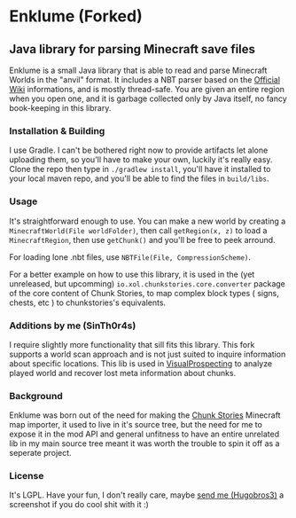 # Enklume (Forked)
## Java library for parsing Minecraft save files

Enklume is a small Java library that is able to read and parse Minecraft Worlds in the "anvil" format. It includes a NBT parser based on the [Official Wiki](https://minecraft.gamepedia.com/NBT_format) informations, and is mostly thread-safe. You are given an entire region when you open one, and it is garbage collected only by Java itself, no fancy book-keeping in this library.

### Installation & Building

I use Gradle. I can't be bothered right now to provide artifacts let alone uploading them, so you'll have to make your own, luckily it's really easy. Clone the repo then type in `./gradlew install`, you'll have it installed to your local maven repo, and you'll be able to find the files in `build/libs`.

### Usage

It's straightforward enough to use. You can make a new world by creating a `MinecraftWorld(File worldFolder)`, then call `getRegion(x, z)` to load a `MinecraftRegion`, then use `getChunk()` and you'll be free to peek arround.

For loading lone .nbt files, use `NBTFile(File, CompressionScheme)`.

For a better example on how to use this library, it is used in the (yet unreleased, but upcomming) `io.xol.chunkstories.core.converter` package of the core content of Chunk Stories, to map complex block types ( signs, chests, etc ) to chunkstories's equivalents.

### Additions by me (SinTh0r4s)

I require slightly more functionality that sill fits this library. This fork supports a world scan approach and is not just suited to inquire information about specific locations. This lib is used in [VisualProspecting](https://github.com/SinTh0r4s/VisualProspecting) to analyze played world and recover lost meta information about chunks.

### Background

Enklume was born out of the need for making the [Chunk Stories](https://chunkstories.xyz) Minecraft map importer, it used to live in it's source tree, but the need for me to expose it in the mod API and general unfitness to have an entire unrelated lib in my main source tree meant it was worth the trouble to spin it off as a seperate project.

### License

It's LGPL. Have your fun, I don't really care, maybe [send me (Hugobros3)](https://github.com/Hugobros3) a screenshot if you do cool shit with it :)